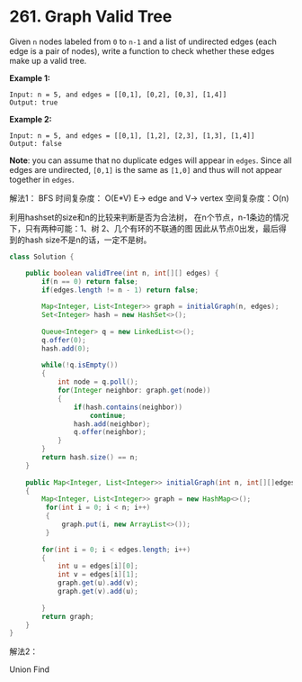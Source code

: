 # 261. Graph Valid Tree

Given `n` nodes labeled from `0` to `n-1` and a list of undirected edges \(each edge is a pair of nodes\), write a function to check whether these edges make up a valid tree.

**Example 1:**

```text
Input: n = 5, and edges = [[0,1], [0,2], [0,3], [1,4]]
Output: true
```

**Example 2:**

```text
Input: n = 5, and edges = [[0,1], [1,2], [2,3], [1,3], [1,4]]
Output: false
```

**Note**: you can assume that no duplicate edges will appear in `edges`. Since all edges are undirected, `[0,1]` is the same as `[1,0]` and thus will not appear together in `edges`.



解法1： BFS 时间复杂度： O\(E\*V\) E-&gt; edge and V-&gt; vertex 空间复杂度：O\(n\)

利用hashset的size和n的比较来判断是否为合法树，  在n个节点，n-1条边的情况下，只有两种可能：1、树 2、几个有环的不联通的图 因此从节点0出发，最后得到的hash size不是n的话，一定不是树。

```java
class Solution {

    public boolean validTree(int n, int[][] edges) {
        if(n == 0) return false;
        if(edges.length != n - 1) return false;
        
        Map<Integer, List<Integer>> graph = initialGraph(n, edges);
        Set<Integer> hash = new HashSet<>();
        
        Queue<Integer> q = new LinkedList<>();
        q.offer(0);
        hash.add(0);
        
        while(!q.isEmpty())
        {
            int node = q.poll();
            for(Integer neighbor: graph.get(node))
            {
                if(hash.contains(neighbor))
                    continue;
                hash.add(neighbor);
                q.offer(neighbor);
            }
        }
        return hash.size() == n;
    }
    
    public Map<Integer, List<Integer>> initialGraph(int n, int[][]edges)
    {
        Map<Integer, List<Integer>> graph = new HashMap<>();
         for(int i = 0; i < n; i++)
         {
             graph.put(i, new ArrayList<>());
         }
        
        for(int i = 0; i < edges.length; i++)
        {
            int u = edges[i][0];
            int v = edges[i][1];
            graph.get(u).add(v);
            graph.get(v).add(u);
            
        }
        return graph;
    }
}
```

解法2：

Union Find

